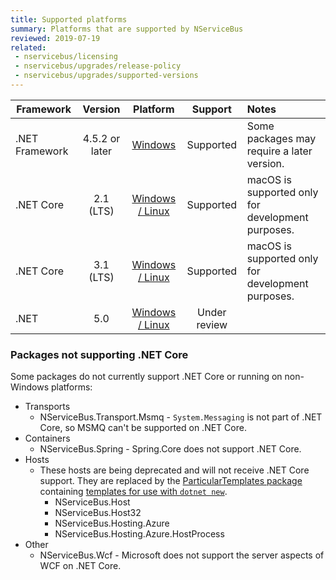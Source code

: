 ```yaml
---
title: Supported platforms
summary: Platforms that are supported by NServiceBus
reviewed: 2019-07-19
related:
 - nservicebus/licensing
 - nservicebus/upgrades/release-policy
 - nservicebus/upgrades/supported-versions
---
```


| Framework | Version | Platform | Support | Notes |
|------------------|:-------:|:--------:|:-------:|:------|
| .NET Framework | 4.5.2 or later | [Windows](https://docs.microsoft.com/en-us/dotnet/framework/migration-guide/versions-and-dependencies) | Supported | Some packages may require a later version. |
| .NET Core | 2.1 (LTS) | [Windows / Linux](https://github.com/dotnet/core/blob/master/release-notes/2.1/2.1-supported-os.md) | Supported | macOS is supported only for development purposes. |
| .NET Core | 3.1 (LTS) | [Windows / Linux](https://github.com/dotnet/core/blob/master/release-notes/3.1/3.1-supported-os.md) | Supported | macOS is supported only for development purposes. |
| .NET | 5.0 | [Windows / Linux](https://github.com/dotnet/core/blob/main/release-notes/5.0/5.0-supported-os.md) | Under review |  |

### Packages not supporting .NET Core

Some packages do not currently support .NET Core or running on non-Windows platforms:

* Transports
  * NServiceBus.Transport.Msmq - `System.Messaging` is not part of .NET Core, so MSMQ can't be supported on .NET Core.
* Containers
  * NServiceBus.Spring - Spring.Core does not support .NET Core.
* Hosts
  * These hosts are being deprecated and will not receive .NET Core support. They are replaced by the [ParticularTemplates package](https://www.nuget.org/packages/ParticularTemplates) containing [templates for use with `dotnet new`](/nservicebus/dotnet-templates.md).
    * NServiceBus.Host
    * NServiceBus.Host32
    * NServiceBus.Hosting.Azure
    * NServiceBus.Hosting.Azure.HostProcess
* Other
  * NServiceBus.Wcf - Microsoft does not support the server aspects of WCF on .NET Core.
